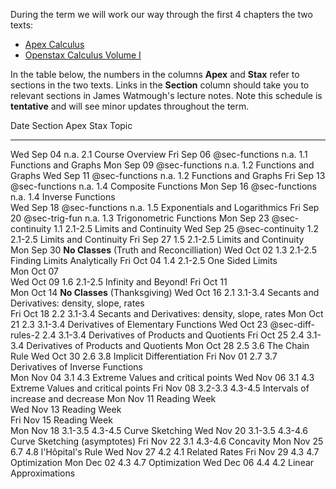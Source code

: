 
During the term we will work our way through the first 4 chapters the two texts:

- [Apex Calculus](https://opentext.uleth.ca/apex-calculus/apex-calculus.html)
- [Openstax Calculus Volume I](https://openstax.org/details/books/calculus-volume-1)

In the table below, 
the numbers in the columns **Apex** and **Stax** refer to sections in the two texts.
Links in the **Section** column should take you to relevant sections in James Watmough's lecture notes.
Note this schedule is **tentative** and will see minor updates throughout the term.


Date       Section               Apex    Stax      Topic
---------- --------              -----   -----     ------------
Wed Sep 04                       n.a.    2.1       Course Overview
Fri Sep 06 @sec-functions        n.a.    1.1       Functions and Graphs
Mon Sep 09 @sec-functions        n.a.    1.2       Functions and Graphs
Wed Sep 11 @sec-functions        n.a.    1.2       Functions and Graphs
Fri Sep 13 @sec-functions        n.a.    1.4       Composite Functions
Mon Sep 16 @sec-functions        n.a.    1.4       Inverse Functions   
Wed Sep 18 @sec-functions        n.a.    1.5       Exponentials and Logarithmics
Fri Sep 20 @sec-trig-fun         n.a.    1.3       Trigonometric Functions
Mon Sep 23 @sec-continuity       1.1     2.1-2.5   Limits and Continuity
Wed Sep 25 @sec-continuity       1.2     2.1-2.5   Limits and Continuity
Fri Sep 27                       1.5     2.1-2.5   Limits and Continuity     
Mon Sep 30                                         **No Classes** (Truth and Reconcilliation)
Wed Oct 02                       1.3     2.1-2.5   Finding Limits Analytically
Fri Oct 04                       1.4     2.1-2.5   One Sided Limits          
Mon Oct 07                                         
Wed Oct 09                       1.6     2.1-2.5   Infinity and Beyond! 
Fri Oct 11                      
Mon Oct 14                                         **No Classes** (Thanksgiving)
Wed Oct 16                       2.1     3.1-3.4   Secants and Derivatives: density, slope, rates                  
Fri Oct 18                       2.2     3.1-3.4   Secants and Derivatives: density, slope, rates
Mon Oct 21                       2.3     3.1-3.4   Derivatives of Elementary Functions
Wed Oct 23 @sec-diff-rules-2     2.4     3.1-3.4   Derivatives of Products and Quotients
Fri Oct 25                       2.4     3.1-3.4   Derivatives of Products and Quotients
Mon Oct 28                       2.5     3.6       The Chain Rule 
Wed Oct 30                       2.6     3.8       Implicit Differentiation
Fri Nov 01                       2.7     3.7       Derivatives of Inverse Functions       
Mon Nov 04                       3.1     4.3       Extreme Values and critical points 
Wed Nov 06                       3.1     4.3       Extreme Values and critical points 
Fri Nov 08                       3.2-3.3 4.3-4.5   Intervals of increase and decrease 
Mon Nov 11 Reading Week            
Wed Nov 13 Reading Week            
Fri Nov 15 Reading Week            
Mon Nov 18                       3.1-3.5 4.3-4.5   Curve Sketching
Wed Nov 20                       3.1-3.5 4.3-4.6   Curve Sketching (asymptotes)
Fri Nov 22                       3.1     4.3-4.6   Concavity
Mon Nov 25                       6.7     4.8       l'Hôpital's Rule
Wed Nov 27                       4.2     4.1       Related Rates
Fri Nov 29                       4.3     4.7       Optimization
Mon Dec 02                       4.3     4.7       Optimization
Wed Dec 06                       4.4     4.2       Linear Approximations
